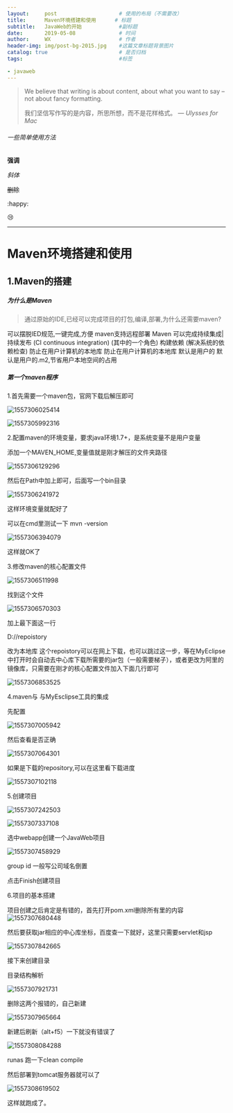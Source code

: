 ```yaml
---
layout:     post                    # 使用的布局（不需要改）
title:      Maven环境搭建和使用      # 标题 
subtitle:   JavaWeb的开始            #副标题
date:       2019-05-08              # 时间
author:     WX                      # 作者
header-img: img/post-bg-2015.jpg    #这篇文章标题背景图片
catalog: true                       # 是否归档
tags:                               #标签

- javaweb
---
```


> We believe that writing is about content, about what you want to say – not about fancy formatting.
>
> 我们坚信写作写的是内容，所思所想，而不是花样格式。
> — *Ulysses for Mac* 



###### 一些简单使用方法

**强调**

*斜体*

~~删除~~

:happy:

:cry:

***

# Maven环境搭建和使用

## 1.Maven的搭建



##### 为什么是Maven

> 通过原始的IDE,已经可以完成项目的打包,编译,部署,为什么还需要maven?

可以摆脱IED规范,一键完成,方便
maven支持远程部署
Maven 可以完成持续集成|持续发布 (CI continuous integration) (其中的一个角色)
构建依赖 (解决系统的依赖检查) 防止在用户计算机的本地库 防止在用户计算机的本地库 默认是用户的 默认是用户的.m2,节省用户本地空间的占用

##### 第一个maven程序

1.首先需要一个maven包，官网下载后解压即可

![1557306025414](C:\Users\XXXTENTACION\AppData\Roaming\Typora\typora-user-images\1557306025414.png)

![1557305992316](C:\Users\XXXTENTACION\AppData\Roaming\Typora\typora-user-images\1557305992316.png)

2.配置maven的环境变量，要求java环境1.7+，是系统变量不是用户变量

添加一个MAVEN_HOME,变量值就是刚才解压的文件夹路径

![1557306129296](C:\Users\XXXTENTACION\AppData\Roaming\Typora\typora-user-images\1557306129296.png)

然后在Path中加上即可，后面写一个bin目录

![1557306241972](C:\Users\XXXTENTACION\AppData\Roaming\Typora\typora-user-images\1557306241972.png)

这样环境变量就配好了

可以在cmd里测试一下 mvn -version

![1557306394079](C:\Users\XXXTENTACION\AppData\Roaming\Typora\typora-user-images\1557306394079.png)

这样就OK了

3.修改maven的核心配置文件

![1557306511998](C:\Users\XXXTENTACION\AppData\Roaming\Typora\typora-user-images\1557306511998.png)

找到这个文件

![1557306570303](C:\Users\XXXTENTACION\AppData\Roaming\Typora\typora-user-images\1557306570303.png)

加上最下面这一行

<localRepository>D://repoistory</localRepository>

改为本地库 这个repoistory可以在网上下载，也可以跳过这一步，等在MyEclipse中打开时会自动去中心库下载所需要的jar包（一般需要梯子），或者更改为阿里的镜像库，只需要在刚才的核心配置文件加入下面几行即可

![1557306853525](C:\Users\XXXTENTACION\AppData\Roaming\Typora\typora-user-images\1557306853525.png)

4.maven与 与MyEsclipse工具的集成

先配置

![1557307005942](C:\Users\XXXTENTACION\AppData\Roaming\Typora\typora-user-images\1557307005942.png)

然后查看是否正确

![1557307064301](C:\Users\XXXTENTACION\AppData\Roaming\Typora\typora-user-images\1557307064301.png)

如果是下载的repository,可以在这里看下载进度

![1557307102118](C:\Users\XXXTENTACION\AppData\Roaming\Typora\typora-user-images\1557307102118.png)

5.创建项目

![1557307242503](C:\Users\XXXTENTACION\AppData\Roaming\Typora\typora-user-images\1557307242503.png)

![1557307337108](C:\Users\XXXTENTACION\AppData\Roaming\Typora\typora-user-images\1557307337108.png)

选中webapp创建一个JavaWeb项目

![1557307458929](C:\Users\XXXTENTACION\AppData\Roaming\Typora\typora-user-images\1557307458929.png)

group id 一般写公司域名倒置

点击Finish创建项目

6.项目的基本搭建

项目创建之后肯定是有错的，首先打开pom.xml删除所有<build>里的内容![1557307680448](C:\Users\XXXTENTACION\AppData\Roaming\Typora\typora-user-images\1557307680448.png)

然后要获取jar相应的中心库坐标，百度查一下就好，这里只需要servlet和jsp

![1557307842665](C:\Users\XXXTENTACION\AppData\Roaming\Typora\typora-user-images\1557307842665.png)

接下来创建目录

目录结构解析

![1557307921731](C:\Users\XXXTENTACION\AppData\Roaming\Typora\typora-user-images\1557307921731.png)

删除这两个报错的，自己新建

![1557307965664](C:\Users\XXXTENTACION\AppData\Roaming\Typora\typora-user-images\1557307965664.png)



新建后刷新（alt+f5）一下就没有错误了

![1557308084288](C:\Users\XXXTENTACION\AppData\Roaming\Typora\typora-user-images\1557308084288.png)



runas 跑一下clean compile

然后部署到tomcat服务器就可以了

![1557308619502](C:\Users\XXXTENTACION\AppData\Roaming\Typora\typora-user-images\1557308619502.png)

这样就跑成了。





